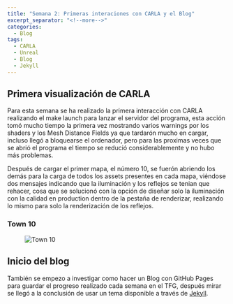 ```yaml
---
title: "Semana 2: Primeras interaciones con CARLA y el Blog"
excerpt_separator: "<!--more-->"
categories:
  - Blog
tags:
  - CARLA 
  - Unreal
  - Blog
  - Jekyll
---
```


## Primera visualización de CARLA
Para esta semana se ha realizado la primera interacción con CARLA realizando el make launch para lanzar el servidor del programa, esta acción 
tomó mucho tiempo la primera vez mostrando varios warnings por los shaders y los Mesh Distance Fields ya que tardarón mucho en cargar, incluso llegó 
a bloquearse el ordenador, pero para las proximas veces que se abrió el programa el tiempo se redució considerablemente y no hubo más problemas.

Después de cargar el primer mapa, el número 10, se fuerón abriendo los demás para la carga de todos los assets presentes en cada mapa, viéndose 
dos mensajes indicando que la iluminación y los reflejos se tenian que rehacer, cosa que se solucionó con la opción de diseñar solo la iluminación con 
la calidad en production dentro de la pestaña de renderizar, realizando lo mismo para solo la renderización de los reflejos.

### Town 10
<figure class="align-center" style="max-width: 100%">
  <img src="{{ site.url }}{{ site.baseurl }}/assets/images/Semana-2-Mapa10.png" alt="Town 10">
</figure>

## Inicio del blog
También se empezo a investigar como hacer un Blog con GitHub Pages para guardar el progreso realizado cada semana en el TFG, después mirar se llegó a la 
conclusión de usar un tema disponible a través de [Jekyll](https://jekyllrb.com/).